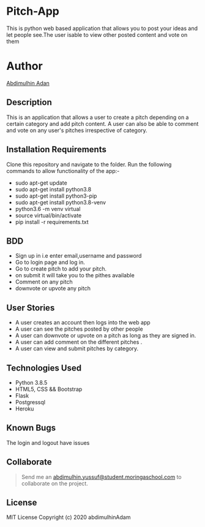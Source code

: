 # Pitch-App

 This is python web based application that allows you to post your ideas and let people see.The user isable to view other posted content and vote on them



# Author
[Abdimulhin Adan](https://github.com/AbdimulhinYussuf3675)


## Description
  This is an application that allows a user to create a pitch depending on a certain category
  and add pitch content. A user can also be able to comment and vote on any user's pitches irrespective of category.


## Installation Requirements
  Clone this repository and navigate to the folder.
  Run the following commands to allow functionality of the app:-
  * sudo apt-get update
  * sudo apt-get install python3.8
  * sudo apt-get install python3-pip
  * sudo apt-get install python3.8-venv
  * python3.6 -m venv virtual
  * source virtual/bin/activate
  * pip install -r requirements.txt

## BDD
   * Sign up in i.e enter email,username and password
   * Go to login page and log in.
   * Go to create pitch to add your pitch.
   * on submit it will take you to the pithes available
   * Comment on any pitch
   * downvote or upvote any pitch


## User Stories
  * A user creates an account then logs into the web app
  * A user can see the pitches posted by other people
  * A user can  downvote or upvote on a pitch as long as they are signed in.
  * A user can add comment on the different pitches .
  * A user can view and submit pitches by category.

## Technologies Used
  * Python 3.8.5
  * HTML5, CSS && Bootstrap
  * Flask
  * Postgressql
  * Heroku

## Known Bugs
The login and logout have issues

## Collaborate
  > Send me an abdimulhin.yussuf@student.moringaschool.com to collaborate on the project.

## License
  MIT License
Copyright (c) 2020 abdimulhinAdam

